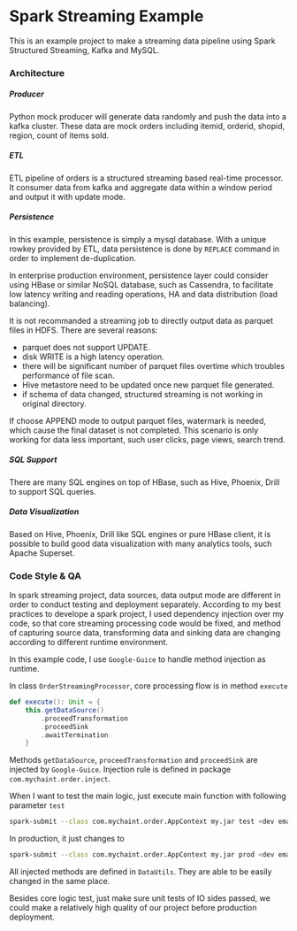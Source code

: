 # Spark Streaming Example
This is an example project to make a streaming data pipeline using Spark Structured Streaming, Kafka and MySQL.

### Architecture
##### Producer
Python mock producer will generate data randomly and push the data into a kafka cluster. These data are mock orders including itemid, orderid, shopid, region, count of items sold.

##### ETL
ETL pipeline of orders is a structured streaming based real-time processor. It consumer data from kafka and aggregate data within a window period and output it with update mode.

##### Persistence
In this example, persistence is simply a mysql database. With a unique rowkey provided by ETL, data persistence is done by `REPLACE` command in order to implement de-duplication.

In enterprise production environment, persistence layer could consider using HBase or similar NoSQL database, such as Cassendra, to facilitate low latency writing and reading operations, HA and data distribution (load balancing). 

It is not recommanded a streaming job to directly output data as parquet files in HDFS. There are several reasons:
* parquet does not support UPDATE.
* disk WRITE is a high latency operation.
* there will be significant number of parquet files overtime which troubles performance of file scan.
* Hive metastore need to be updated once new parquet file generated. 
* if schema of data changed, structured streaming is not working in original directory.

If choose APPEND mode to output parquet files, watermark is needed, which cause the final dataset is not completed. This scenario is only working for data less important, such user clicks, page views, search trend.

##### SQL Support
There are many SQL engines on top of HBase, such as Hive, Phoenix, Drill to support SQL queries. 

##### Data Visualization
Based on Hive, Phoenix, Drill like SQL engines or pure HBase client, it is possible to build good data visualization with many analytics tools, such Apache Superset.

### Code Style & QA
In spark streaming project, data sources, data output mode are different in order to conduct testing and deployment separately. According to my best practices to develope a spark project, I used dependency injection over my code, so that core streaming processing code would be fixed, and method of capturing source data, transforming data and sinking data are changing according to different runtime environment.

In this example code, I use `Google-Guice` to handle method injection as runtime.

In class `OrderStreamingProcessor`, core processing flow is in method `execute`
```scala
def execute(): Unit = {
    this.getDataSource()
        .proceedTransformation
        .proceedSink
        .awaitTermination
    }
```

Methods `getDataSource`, `proceedTransformation` and `proceedSink` are injected by `Google-Guice`. Injection rule is defined in package `com.mychaint.order.inject`. 

When I want to test the main logic, just execute main function with following parameter `test`
```bash
spark-submit --class com.mychaint.order.AppContext my.jar test <dev email>
```

In production, it just changes to 
```bash
spark-submit --class com.mychaint.order.AppContext my.jar prod <dev email>
```

All injected methods are defined in `DataUtils`. They are able to be easily changed in the same place.

Besides core logic test, just make sure unit tests of IO sides passed, we could make a relatively high quality of our project before production deployment.

